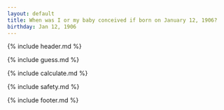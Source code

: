 ```yaml
---
layout: default
title: When was I or my baby conceived if born on January 12, 1906?
birthday: Jan 12, 1906
---
```


{% include header.md %}

{% include guess.md %}

{% include calculate.md %}

{% include safety.md %}

{% include footer.md %}



